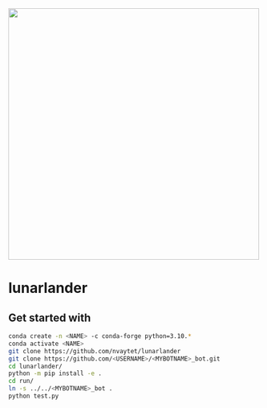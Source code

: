 <img src="https://images.fineartamerica.com/images/artworkimages/mediumlarge/3/grumman-lunar-module-artist-rendering-1965-aviation-history-archive.jpg" width="500">

# lunarlander

## Get started with

```sh
conda create -n <NAME> -c conda-forge python=3.10.*
conda activate <NAME>
git clone https://github.com/nvaytet/lunarlander
git clone https://github.com/<USERNAME>/<MYBOTNAME>_bot.git
cd lunarlander/
python -m pip install -e .
cd run/
ln -s ../../<MYBOTNAME>_bot .
python test.py
```
